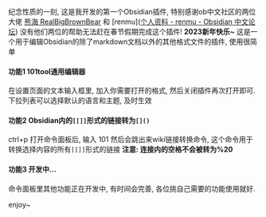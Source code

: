 纪念性质的一刻, 这是我开发的第一个Obsidian插件, 特别感谢ob中文社区的两位大佬 
[熊海 RealBigBrownBear](https://forum-zh.obsidian.md/u/%E7%86%8A%E6%B5%B7) 和 [renmu]([个人资料 - renmu - Obsidian 中文论坛](https://forum-zh.obsidian.md/u/renmu/summary)) 没有他们两位的帮助无法赶在春节假期完成这个插件!
**2023新年快乐~**
这是一个用于编辑Obsidian的除了markdown文档以外的其他格式文件的插件, 使用很简单

#### 功能1 101tool通用编辑器
在设置页面的文本输入框里, 加入你需要打开的格式, 然后关闭插件再次打开即可. 下拉列表可以选择默认的语言和主题, 及时生效

#### 功能2 Obsidian内的`[[]]`形式的链接转为`[]()`
ctrl+p 打开命令面板后, 输入 101 然后会跳出来wiki链接转换命令,  这个命令用于转换选择内容的所有`[[]]`形式的链接 **注意: 连接内的空格不会被转为%20**

#### 功能3 开发中...
命令面板里其他功能正在开发中, 有时间会完善, 各位挑自己需要的功能使用就好.

enjoy~


